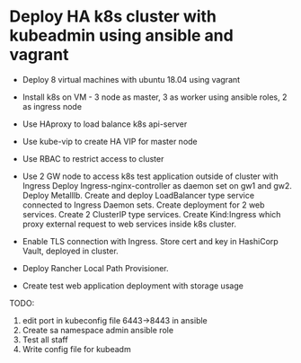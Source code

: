 # Deploy HA k8s cluster with kubeadmin using ansible and vagrant

* Deploy 8 virtual machines with ubuntu 18.04 using vagrant

* Install k8s on VM - 3 node as master, 3 as worker using ansible roles, 2 as ingress node

* Use HAproxy to load balance k8s api-server

* Use kube-vip to create HA VIP for master node

* Use RBAC to restrict access to cluster

* Use 2 GW node to access k8s test application outside of cluster with Ingress
Deploy Ingress-nginx-controller as daemon set on gw1 and gw2. Deploy Metalllb. Create and deploy LoadBalancer type service connected to Ingress Daemon sets. Create deployment for 2 web services. Create 2 ClusterIP type services. Create Kind:Ingress which proxy external request to web services inside k8s cluster.

* Enable TLS connection with Ingress. Store cert and key in HashiCorp Vault, deployed in cluster.

* Deploy Rancher Local Path Provisioner.

* Create test web application deployment with storage usage

TODO:
 1. edit port in kubeconfig file 6443->8443 in ansible
 2. Create sa namespace admin ansible role
 3. Test all staff
 4. Write config file for kubeadm
 
